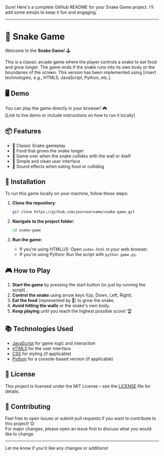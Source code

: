 Sure! Here's a complete GitHub README for your Snake Game project. I'll add some emojis to keep it fun and engaging.

---

# 🐍 Snake Game

Welcome to the **Snake Game**! 🕹️

This is a classic arcade game where the player controls a snake to eat food and grow longer. The game ends if the snake runs into its own body or the boundaries of the screen. This version has been implemented using [insert technologies, e.g., HTML5, JavaScript, Python, etc.].

## 🖥️ Demo

You can play the game directly in your browser! 🎮  
[Link to live demo or include instructions on how to run it locally]

## 📦 Features

- 🐍 Classic Snake gameplay
- 🍏 Food that grows the snake longer
- 🚫 Game over when the snake collides with the wall or itself
- 🎨 Simple and clean user interface
- 🎵 Sound effects when eating food or colliding

## 🚀 Installation

To run this game locally on your machine, follow these steps:

1. **Clone the repository**:
   ```bash
   git clone https://github.com/yourusername/snake-game.git
   ```

2. **Navigate to the project folder**:
   ```bash
   cd snake-game
   ```

3. **Run the game**:
   - If you're using HTML/JS: Open `index.html` in your web browser.
   - If you're using Python: Run the script with `python game.py`.

## 🎮 How to Play

1. **Start the game** by pressing the start button (or just by running the script).
2. **Control the snake** using arrow keys (Up, Down, Left, Right).
3. **Eat the food** (represented by 🍏) to grow the snake.
4. **Avoid hitting the walls** or the snake's own body. 
5. **Keep playing** until you reach the highest possible score! 🏆

## 📚 Technologies Used

- [JavaScript](https://developer.mozilla.org/en-US/docs/Web/JavaScript) for game logic and interaction
- [HTML5](https://developer.mozilla.org/en-US/docs/Web/HTML) for the user interface
- [CSS](https://developer.mozilla.org/en-US/docs/Web/CSS) for styling (if applicable)
- [Python](https://www.python.org/) for a console-based version (if applicable)

## 📄 License

This project is licensed under the MIT License – see the [LICENSE](LICENSE) file for details.

## 💬 Contributing

Feel free to open issues or submit pull requests if you want to contribute to this project! 😊  
For major changes, please open an issue first to discuss what you would like to change.

---

Let me know if you'd like any changes or additions!
